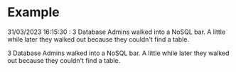 # Example

<!-- replace-with-date starts -->
31/03/2023 16:15:30 : 3 Database Admins walked into a NoSQL bar. A little while later they walked out because they couldn't find a table.
<!-- replace-with-date ends -->

<!-- replace-with-joke starts -->
3 Database Admins walked into a NoSQL bar. A little while later they walked out because they couldn't find a table.
<!-- replace-with-joke ends -->